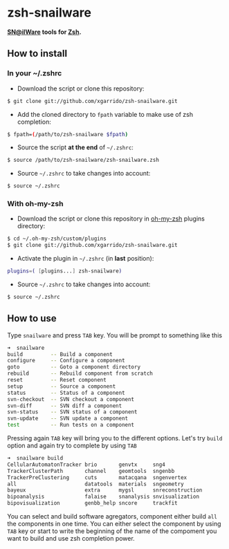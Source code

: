 # zsh-snailware

**[SN@ilWare](https://nemo.lpc-caen.in2p3.fr) tools for [Zsh](http://www.zsh.org).**

How to install
--------------

### In your ~/.zshrc

* Download the script or clone this repository:

``` bash
$ git clone git://github.com/xgarrido/zsh-snailware.git
```

* Add the cloned directory to `fpath` variable to make use of zsh completion:

``` bash
$ fpath=(/path/to/zsh-snailware $fpath)
```

* Source the script **at the end** of `~/.zshrc`:

``` bash
$ source /path/to/zsh-snailware/zsh-snailware.zsh
```

* Source `~/.zshrc`  to take changes into account:

``` bash
$ source ~/.zshrc
```

### With oh-my-zsh

* Download the script or clone this repository in [oh-my-zsh](http://github.com/robbyrussell/oh-my-zsh) plugins directory:

``` bash
$ cd ~/.oh-my-zsh/custom/plugins
$ git clone git://github.com/xgarrido/zsh-snailware.git
```

* Activate the plugin in `~/.zshrc` (in **last** position):

``` bash
plugins=( [plugins...] zsh-snailware)
```

* Source `~/.zshrc`  to take changes into account:

``` bash
$ source ~/.zshrc
```

How to use
----------

Type `snailware` and press `TAB` key. You will be prompt to
something like this

```bash
➜  snailware
build         -- Build a component
configure     -- Configure a component
goto          -- Goto a component directory
rebuild       -- Rebuild component from scratch
reset         -- Reset component
setup         -- Source a component
status        -- Status of a component
svn-checkout  -- SVN checkout a component
svn-diff      -- SVN diff a component
svn-status    -- SVN status of a component
svn-update    -- SVN update a component
test          -- Run tests on a component
```

Pressing again `TAB` key will bring you to the different
options. Let's try `build` option and again try to complete by using `TAB`

```bash
➜  snailware build
CellularAutomatonTracker brio       genvtx     sng4
TrackerClusterPath       channel    geomtools  sngenbb
TrackerPreClustering     cuts       matacqana  sngenvertex
all                      datatools  materials  sngeometry
bayeux                   extra      mygsl      snreconstruction
bipoanalysis             falaise    snanalysis snvisualization
bipovisualization        genbb_help sncore     trackfit
```

You can select and build software agregators, component either build `all` the
components in one time. You can either select the component by using
`TAB` key or start to write the beginning of the name of the compoment you want
to build and use zsh completion power.
